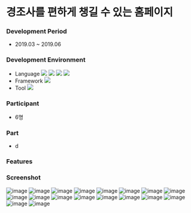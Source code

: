 # 경조사를 편하게 챙길 수 있는 홈페이지

### Development Period
- 2019.03 ~ 2019.06

### Development Environment
- Language
<img src="https://img.shields.io/badge/Python-3766AB?style=flat-square&logo=Python&logoColor=white"/></a>
<img src="https://img.shields.io/badge/JavaScript-F7DF1E?style=flat-square&logo=JavaScript&logoColor=white"/></a>
<img src="https://img.shields.io/badge/HTML5-E34F26?style=flat-square&logo=HTML5&logoColor=white"/></a> 
<img src="https://img.shields.io/badge/CSS3-1572B6?style=flat-square&logo=CSS3&logoColor=white"/></a>
- Framework
<img src="https://img.shields.io/badge/Django-092E20?style=flat-square&logo=Django&logoColor=white"/></a>
- Tool
<img src="https://img.shields.io/badge/PyCharm-000000?style=flat-square&logo=PyCharm&logoColor=white"/></a>

### Participant
- 6명

### Part
- d

### Features

### Screenshot
![image](https://user-images.githubusercontent.com/86348868/148521225-7e395179-6cca-4111-b5a2-06dd4bc4c920.png)
![image](https://user-images.githubusercontent.com/86348868/148521732-3294ca0f-1759-497d-bba6-4521f29624b9.png)
![image](https://user-images.githubusercontent.com/86348868/148521752-a2e327d9-67cb-4177-9132-6cf41f2331e6.png)
![image](https://user-images.githubusercontent.com/86348868/148521278-ccdc41d2-0a73-46e1-90c7-2d567a3911d4.png)
![image](https://user-images.githubusercontent.com/86348868/148521328-be6a6dd4-7efc-469e-b78f-385a77390e39.png)
![image](https://user-images.githubusercontent.com/86348868/148521356-9d65fea1-5cb5-4d2e-a7d0-3000a7b1c5d6.png)
![image](https://user-images.githubusercontent.com/86348868/148521389-c1bd2b3c-617c-4338-97ed-759d592b086e.png)
![image](https://user-images.githubusercontent.com/86348868/148521418-3fedb504-6713-446c-85f2-0227f189bee4.png)
![image](https://user-images.githubusercontent.com/86348868/148521447-f91daee6-bf5a-43af-8c9b-2e36ecb0cc90.png)
![image](https://user-images.githubusercontent.com/86348868/148521478-b3c2436f-bbd1-4812-88bd-8f72583125e5.png)
![image](https://user-images.githubusercontent.com/86348868/148521512-09a14533-6e27-480e-b8c6-99cb13dd3a18.png)
![image](https://user-images.githubusercontent.com/86348868/148521541-66309a06-a6c9-4ef8-8726-dfe2025575fa.png)
![image](https://user-images.githubusercontent.com/86348868/148521561-de4c8e71-8a9a-4bb2-abf7-b5f9af2170d0.png)
![image](https://user-images.githubusercontent.com/86348868/148521602-4b1317cf-f568-40ea-a409-91cd992ef620.png)
![image](https://user-images.githubusercontent.com/86348868/148521637-073cb593-fd40-420c-be32-1109c2d35ee5.png)
![image](https://user-images.githubusercontent.com/86348868/148521660-dfeddf6c-3826-43ec-8030-4c8867f181da.png)
![image](https://user-images.githubusercontent.com/86348868/148521695-20fca5a9-8f94-43ee-9163-c6c69a176406.png)
![image](https://user-images.githubusercontent.com/86348868/148521714-3ce9c1e3-5919-49fa-ae0a-0072e9e6f991.png)



